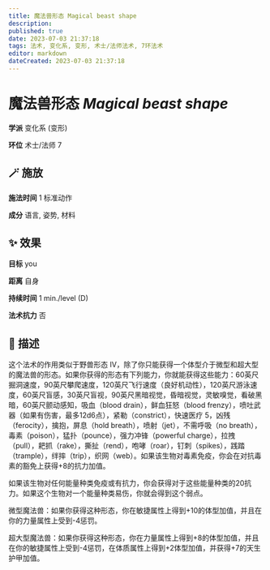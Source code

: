 ```yaml
---
title: 魔法兽形态 Magical beast shape
description: 
published: true
date: 2023-07-03 21:37:18
tags: 法术, 变化系, 变形, 术士/法师法术, 7环法术
editor: markdown
dateCreated: 2023-07-03 21:37:18
---
```


# **魔法兽形态** *Magical beast shape*

**学派** 变化系 (变形) 

**环位** 术士/法师 7

## 🪄 施放

**施法时间** 1 标准动作

**成分** 语言, 姿势, 材料

## ✨ 效果 

**目标** you 

**距离** 自身  

**持续时间** 1 min./level (D) 

**法术抗力** 否

## 📖 描述

这个法术的作用类似于野兽形态 IV，除了你只能获得一个体型介于微型和超大型的魔法兽的形态。如果你获得的形态有下列能力，你就能获得这些能力：60英尺掘洞速度，90英尺攀爬速度，120英尺飞行速度（良好机动性），120英尺游泳速度，60英尺盲感，30英尺盲视，90英尺黑暗视觉，昏暗视觉，灵敏嗅觉，看破黑暗，60英尺颤动感知，吸血（blood drain），鲜血狂怒（blood frenzy），喷吐武器（如果有伤害，最多12d6点），紧勒（constrict），快速医疗 5，凶残（ferocity），擒抱，屏息（hold breath），喷射（jet），不需呼吸（no breath），毒素（poison），猛扑（pounce），强力冲锋（powerful charge），拉拽（pull），耙抓（rake），撕扯（rend），咆哮（roar），钉刺（spikes），践踏（trample），绊摔（trip），织网（web）。如果该生物对毒素免疫，你会在对抗毒素的豁免上获得+8的抗力加值。

如果该生物对任何能量种类免疫或有抗力，你会获得对于这些能量种类的20抗力。如果这个生物对一个能量种类易伤，你就会得到这个弱点。

微型魔法兽：如果你获得这种形态，你在敏捷属性上得到+10的体型加值，并且在你的力量属性上受到-4惩罚。

超大型魔法兽：如果你获得这种形态，你在力量属性上得到+8的体型加值，并且在你的敏捷属性上受到-4惩罚，在体质属性上得到+2体型加值，并获得+7的天生护甲加值。
    
